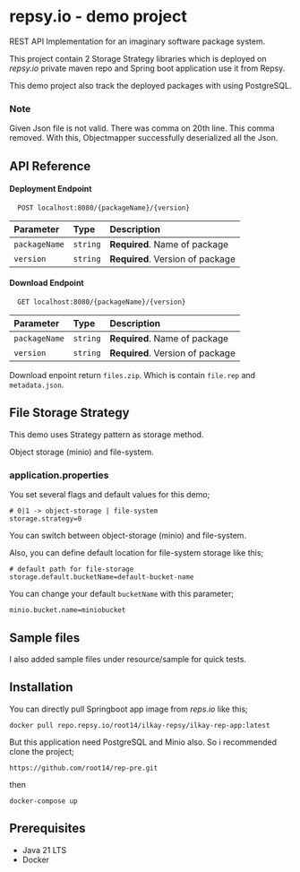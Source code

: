 
# repsy.io - demo project

REST API Implementation for an imaginary software package system.

This project contain 2 Storage Strategy libraries which is deployed on _repsy.io_ private maven repo and Spring boot application
 use it from Repsy.

This demo project also track the deployed packages with using PostgreSQL.

### Note
Given Json file is not valid. There was comma on 20th line. This comma removed. With this, Objectmapper successfully deserialized all the Json.



## API Reference

#### Deployment Endpoint

```http
  POST localhost:8080/{packageName}/{version}
```

| Parameter | Type     | Description                |
| :-------- | :------- | :------------------------- |
| `packageName` | `string` | **Required**. Name of package |
| `version` | `string` | **Required**. Version of package |

#### Download Endpoint

```http
  GET localhost:8080/{packageName}/{version}
```

| Parameter | Type     | Description                |
| :-------- | :------- | :------------------------- |
| `packageName` | `string` | **Required**. Name of package |
| `version` | `string` | **Required**. Version of package |

Download enpoint return `files.zip`. Which is contain `file.rep` and `metadata.json`.


## File Storage Strategy
 This demo uses Strategy pattern as storage method. 
 
 Object storage (minio) and file-system.

 
### application.properties
You set several flags and default values for this demo;
```
# 0|1 -> object-storage | file-system
storage.strategy=0
```
You can switch between object-storage (minio) and file-system.

Also, you can define default location for file-system storage like this;
```
# default path for file-storage
storage.default.bucketName=default-bucket-name
```
You can change your default `bucketName` with this parameter;
```
minio.bucket.name=miniobucket
```

## Sample files
I also added sample files under resource/sample for quick tests.

## Installation

You can directly pull Springboot app image from _reps.io_ like this;
````
docker pull repo.repsy.io/root14/ilkay-repsy/ilkay-rep-app:latest
````

But this application need PostgreSQL and Minio also. So i recommended clone the project;
````
https://github.com/root14/rep-pre.git
````

then

````
docker-compose up
````

## Prerequisites
- Java 21 LTS
- Docker
